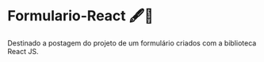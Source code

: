 # Formulario-React 🖋️📰
Destinado a postagem do projeto de um formulário criados com a biblioteca React JS.

